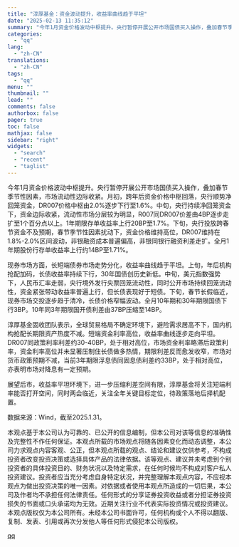 ```yaml
---
title: "淳厚基金：资金波动提升，收益率曲线趋于平坦"
date: "2025-02-13 11:35:12"
summary: "今年1月资金价格波动中枢提升。央行暂停开展公开市场国债买入操作，叠加春节季节性因素，市场流动性边际收..."
categories:
  - "qq"
lang:
  - "zh-CN"
translations:
  - "zh-CN"
tags:
  - "qq"
menu: ""
thumbnail: ""
lead: ""
comments: false
authorbox: false
pager: true
toc: false
mathjax: false
sidebar: "right"
widgets:
  - "search"
  - "recent"
  - "taglist"
---
```


今年1月资金价格波动中枢提升。央行暂停开展公开市场国债买入操作，叠加春节季节性因素，市场流动性边际收紧。月初，跨年后资金价格中枢回落，央行顺势净回笼资金，DR007价格中枢由2.0%逐步下行至1.6%。中旬，央行持续净回笼资金下，资金边际收紧，流动性市场分层较为明显，R007同DR007价差由4BP逐步走扩至1个百分点以上。1年期限存单收益率上行20BP至1.7%。下旬，央行投放跨春节资金不及预期，春节季节性因素扰动下，资金价格维持高位，DR007维持在1.8%-2.0%区间波动，非银融资成本普遍偏高，非银同银行融资利差走扩。全月1年期股份行存单收益率上行约14BP至1.71%。

现券市场方面，长短端债券市场走势分化，收益率曲线趋于平坦。上旬，年后机构抢配加码，长债收益率持续下行，30年国债创历史新低。中旬，美元指数强势下，人民币汇率走弱，央行境外发行央票回笼流动性，同时公开市场持续回笼流动性，资金紧张带动收益率普遍上行，但长债表现好于短债。下旬，春节长假临近，现券市场交投逐步趋于清冷，长债价格窄幅波动。全月10年期和30年期限国债下行3BP。10年同3年期限国开债利差由37BP压缩至14BP。

淳厚基金固收团队表示，全球贸易格局不确定环境下，避险需求居高不下，国内机构抢配长期限资产热度不减。短端资金利率高位，收益率曲线逐步走向平坦。DR007同政策利率利差约30-40BP，处于相对高位，市场资金利率略滞后政策利率，资金利率高位并未显著压制住长债做多热情，期限利差反而愈发收窄，市场对货币政策预期不减，当前3年期限浮息债同固息债利差约33BP，处于相对高位，亦表明市场对降息有一定预期。

展望后市，收益率平坦环境下，进一步压缩利差空间有限，淳厚基金将关注短端利率能否打开空间，同时两会临近，关注全年关键目标定位，待政策落地后择机配置。

数据来源：Wind，截至2025.1.31。

本观点基于本公司认为可靠的、已公开的信息编制，但本公司对该等信息的准确性及完整性不作任何保证。本观点所载的市场观点将随各因素变化而动态调整，本公司力求观点内容客观、公正，但本观点所载的观点、结论和建议仅供参考，不构成投资者改变投资决策或选择具体产品的法律依据。该等观点、建议并未考虑到个别投资者的具体投资目的、财务状况以及特定需求，在任何时候均不构成对客户私人投资建议。投资者应当充分考虑自身特定状况，并完整理解本观点内容，不应视本观点为做出投资决策的唯一因素。对依据或者使用本观点所造成的一切后果，本公司及作者均不承担任何法律责任。任何形式的分享证券投资收益或者分担证券投资损失的书面或口头承诺均为无效。近期关注行业不代表实际投资情况或投资建议。本观点版权仅为本公司所有。未经本公司书面许可，任何机构或个人不得以翻版、复制、发表、引用或再次分发他人等任何形式侵犯本公司版权。

[qq](https://new.qq.com/rain/a/20250213A03FUA00)
